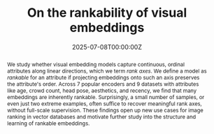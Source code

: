 ---
title: "On the rankability of visual embeddings"
authors:
- admin
- Arnas Uselis
- Seong Joon Oh
date: "2025-07-08T00:00:00Z"
doi: ""

# Schedule page publish date (NOT publication's date).
publishDate: "2025-07-08T00:00:00Z"

# Publication type.
# Accepts a single type but formatted as a YAML list (for Hugo requirements).
# Enter a publication type from the CSL standard.
publication_types: ["article"]

# Publication name and optional abbreviated publication name.
publication: arXiv Pre-print
publication_short: ""

abstract: "We study whether visual embedding models capture continuous, ordinal attributes along linear directions, which we term _rank axes_. We define a model as _rankable_ for an attribute if projecting embeddings onto such an axis preserves the attribute's order. Across 7 popular encoders and 9 datasets with attributes like age, crowd count, head pose, aesthetics, and recency, we find that many embeddings are inherently rankable. Surprisingly, a small number of samples, or even just two extreme examples, often suffice to recover meaningful rank axes, without full-scale supervision. These findings open up new use cases for image ranking in vector databases and motivate further study into the structure and learning of rankable embeddings."

featured: false

url_pdf: https://arxiv.org/abs/2507.03683
url_code: 'https://github.com/aktsonthalia/rankable-vision-embeddings'

# To use, add an image named `featured.jpg/png` to your page's folder. 
image:
  # caption: 'Star domain'
  focal_point: ""
  preview_only: false

---